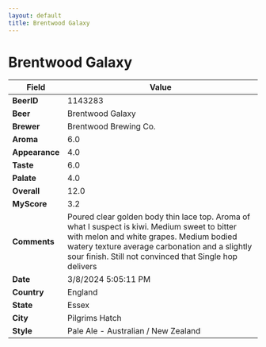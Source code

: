 ```yaml
---
layout: default
title: Brentwood Galaxy
---
```


# Brentwood Galaxy

| Field         | Value     |
|---------------|-----------|
| **BeerID** | 1143283 |
| **Beer** | Brentwood Galaxy |
| **Brewer** | Brentwood Brewing Co. |
| **Aroma** | 6.0 |
| **Appearance** | 4.0 |
| **Taste** | 6.0 |
| **Palate** | 4.0 |
| **Overall** | 12.0 |
| **MyScore** | 3.2 |
| **Comments** | Poured clear golden body thin lace top. Aroma of what I suspect is kiwi. Medium sweet to bitter with melon and white grapes. Medium bodied watery texture average carbonation and a slightly sour finish. Still not convinced that Single hop delivers  |
| **Date** | 3/8/2024 5:05:11 PM |
| **Country** | England |
| **State** | Essex |
| **City** | Pilgrims Hatch |
| **Style** | Pale Ale - Australian / New Zealand |
